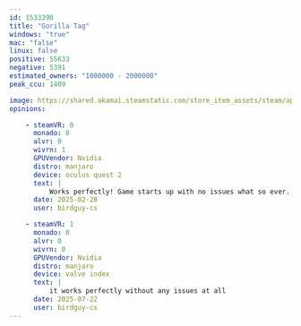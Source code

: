 ```yaml
---
id: 1533390
title: "Gorilla Tag"
windows: "true"
mac: "false"
linux: false
positive: 55633
negative: 5391
estimated_owners: "1000000 - 2000000"
peak_ccu: 1409

image: https://shared.akamai.steamstatic.com/store_item_assets/steam/apps/1533390/header.jpg?t=1715638911
opinions:

    - steamVR: 0
      monado: 0
      alvr: 0
      wivrn: 1
      GPUVendor: Nvidia
      distro: manjaro
      device: oculus quest 2
      text: |
          Works perfectly! Game starts up with no issues what so ever.
      date: 2025-02-28
      user: birdguy-cs

    - steamVR: 1
      monado: 0
      alvr: 0
      wivrn: 0
      GPUVendor: Nvidia
      distro: manjaro
      device: valve index
      text: |
          it works perfectly without any issues at all
      date: 2025-07-22
      user: birdguy-cs
---
```

